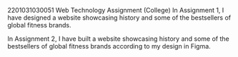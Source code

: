 2201031030051
Web Technology Assignment (College)
In Assignment 1,
I have designed a website showcasing history and some of the bestsellers of global fitness brands.

In Assignment 2,
I have built a website showcasing history and some of the bestsellers of global fitness brands according to my design in Figma.
